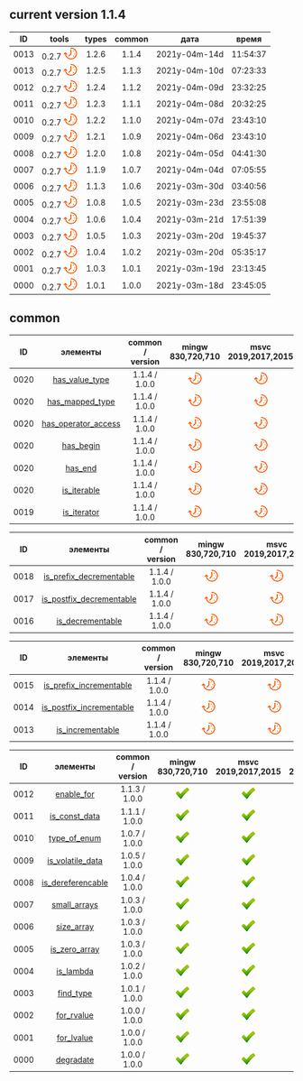 ﻿
[P]: ../../icons/progress.png
[V]: ../../icons/success.png
[X]: ../../icons/failed.png
[D]: ../../icons/danger.png
[E]: ../../icons/empty.png
[N]: ../../icons/na.png

current version 1.1.4 
---

| **ID** |      tools      | types | common |     дата      |  время   |  
|:------:|:---------------:|:-----:|:------:|:-------------:|:--------:|  
|  0013  | 0.2.7 [![P]][M] | 1.2.6 | 1.1.4  | 2021y-04m-14d | 11:54:37 |  
|  0013  | 0.2.7 [![P]][M] | 1.2.5 | 1.1.3  | 2021y-04m-10d | 07:23:33 |  
|  0012  | 0.2.7 [![P]][M] | 1.2.4 | 1.1.2  | 2021y-04m-09d | 23:32:25 |  
|  0011  | 0.2.7 [![P]][M] | 1.2.3 | 1.1.1  | 2021y-04m-08d | 20:32:25 |  
|  0010  | 0.2.7 [![P]][M] | 1.2.2 | 1.1.0  | 2021y-04m-07d | 23:43:10 |  
|  0009  | 0.2.7 [![P]][M] | 1.2.1 | 1.0.9  | 2021y-04m-06d | 23:43:10 |  
|  0008  | 0.2.7 [![P]][M] | 1.2.0 | 1.0.8  | 2021y-04m-05d | 04:41:30 |  
|  0007  | 0.2.7 [![P]][M] | 1.1.9 | 1.0.7  | 2021y-04m-04d | 07:05:55 |  
|  0006  | 0.2.7 [![P]][M] | 1.1.3 | 1.0.6  | 2021y-03m-30d | 03:40:56 |  
|  0005  | 0.2.7 [![P]][M] | 1.0.8 | 1.0.5  | 2021y-03m-23d | 23:55:08 |  
|  0004  | 0.2.7 [![P]][M] | 1.0.6 | 1.0.4  | 2021y-03m-21d | 17:51:39 |  
|  0003  | 0.2.7 [![P]][M] | 1.0.5 | 1.0.3  | 2021y-03m-20d | 19:45:37 |  
|  0002  | 0.2.7 [![P]][M] | 1.0.4 | 1.0.2  | 2021y-03m-20d | 05:35:17 |  
|  0001  | 0.2.7 [![P]][M] | 1.0.3 | 1.0.1  | 2021y-03m-19d | 23:13:45 |  
|  0000  | 0.2.7 [![P]][M] | 1.0.1 | 1.0.0  | 2021y-03m-18d | 23:45:05 |  

common
---

| **ID** |    элементы                     | common / version | mingw 830,720,710 | msvc 2019,2017,2015 | msvc 2013,2012,2010,2008 |  
|:------:|:-------------------------------:|:----------------:|:-----------------:|:-------------------:|:------------------------:|  
|  0020  | [has_value_type][M]             |  1.1.4 / 1.0.0   |   [![P]][MINGW]   |   [![P]][VS-NEW]    | [![P]][M]                |  
|  0020  | [has_mapped_type][M]            |  1.1.4 / 1.0.0   |   [![P]][MINGW]   |   [![P]][VS-NEW]    | [![P]][M]                |  
|  0020  | [has_operator_access][M]        |  1.1.4 / 1.0.0   |   [![P]][MINGW]   |   [![P]][VS-NEW]    | [![P]][M]                |  
|  0020  | [has_begin][M]                  |  1.1.4 / 1.0.0   |   [![P]][MINGW]   |   [![P]][VS-NEW]    | [![P]][M]                |  
|  0020  | [has_end][M]                    |  1.1.4 / 1.0.0   |   [![P]][MINGW]   |   [![P]][VS-NEW]    | [![P]][M]                |  
|  0020  | [is_iterable][M]                |  1.1.4 / 1.0.0   |   [![P]][MINGW]   |   [![P]][VS-NEW]    | [![P]][M]                |  
|  0019  | [is_iterator][M]                |  1.1.4 / 1.0.0   |   [![P]][MINGW]   |   [![P]][VS-NEW]    | [![P]][M]                |  

| **ID** |    элементы                     | common / version | mingw 830,720,710 | msvc 2019,2017,2015 | msvc 2013,2012,2010,2008 |  
|:------:|:-------------------------------:|:----------------:|:-----------------:|:-------------------:|:------------------------:|  
|  0018  | [is_prefix_decrementable][I14]  |  1.1.4 / 1.0.0   |   [![P]][MINGW]   |   [![P]][VS-NEW]    | [![P]][M]                |  
|  0017  | [is_postfix_decrementable][I14] |  1.1.4 / 1.0.0   |   [![P]][MINGW]   |   [![P]][VS-NEW]    | [![P]][M]                |  
|  0016  | [is_decrementable][I14]         |  1.1.4 / 1.0.0   |   [![P]][MINGW]   |   [![P]][VS-NEW]    | [![P]][M]                |  

| **ID** |    элементы                     | common / version | mingw 830,720,710 | msvc 2019,2017,2015 | msvc 2013,2012,2010,2008 |  
|:------:|:-------------------------------:|:----------------:|:-----------------:|:-------------------:|:------------------------:|  
|  0015  | [is_prefix_incrementable][I13]  |  1.1.4 / 1.0.0   |   [![P]][MINGW]   |   [![P]][VS-NEW]    | [![P]][M]                |  
|  0014  | [is_postfix_incrementable][I13] |  1.1.4 / 1.0.0   |   [![P]][MINGW]   |   [![P]][VS-NEW]    | [![P]][M]                |  
|  0013  | [is_incrementable][I13]         |  1.1.4 / 1.0.0   |   [![P]][MINGW]   |   [![P]][VS-NEW]    | [![P]][M]                |  

| **ID** |    элементы             | common / version | mingw 830,720,710 | msvc 2019,2017,2015 | msvc 2013,2012,2010,2008                    |  
|:------:|:-----------------------:|:----------------:|:-----------------:|:-------------------:|:-------------------------------------------:|  
|  0012  | [enable_for][I12]       |  1.1.3 / 1.0.0   |   [![V]][MINGW]   |   [![V]][VS-NEW]    | [![D]][12]                                  |  
|  0011  | [is_const_data][I11]    |  1.1.1 / 1.0.0   |   [![V]][MINGW]   |   [![V]][VS-NEW]    | [![V]][11] [![D]][11] [![D]][11] [![D]][11] |  
|  0010  | [type_of_enum][I10]     |  1.0.7 / 1.0.0   |   [![V]][MINGW]   |   [![V]][VS-NEW]    | [![V]][10] [![D]][10] [![N]][10] [![N]][10] |  
|  0009  | [is_volatile_data][I9]  |  1.0.5 / 1.0.0   |   [![V]][MINGW]   |   [![V]][VS-NEW]    | [![V]][9]  [![D]][9]  [![D]][9]  [![D]][9]  |  
|  0008  | [is_dereferencable][I8] |  1.0.4 / 1.0.0   |   [![V]][MINGW]   |   [![V]][VS-NEW]    | [![V]][8]  [![D]][8]  [![D]][8]  [![D]][8]  |  
|  0007  | [small_arrays][I7]      |  1.0.3 / 1.0.0   |   [![V]][MINGW]   |   [![V]][VS-NEW]    | [![D]][5]  [![D]][5]  [![D]][5]  [![D]][5]  |  
|  0006  | [size_array][I6]        |  1.0.3 / 1.0.0   |   [![V]][MINGW]   |   [![V]][VS-NEW]    | [![D]][5]  [![D]][5]  [![D]][5]  [![D]][5]  |  
|  0005  | [is_zero_array][I5]     |  1.0.3 / 1.0.0   |   [![V]][MINGW]   |   [![V]][VS-NEW]    | [![D]][5]  [![D]][5]  [![D]][5]  [![D]][5]  |  
|  0004  | [is_lambda][I4]         |  1.0.2 / 1.0.0   |   [![V]][MINGW]   |   [![V]][VS-NEW]    | [![V]][4]  [![V]][4]  [![V]][4]  [![V]][4]  |  
|  0003  | [find_type][I3]         |  1.0.1 / 1.0.0   |   [![V]][MINGW]   |   [![V]][VS-NEW]    | [![V]][3]  [![D]][3]  [![D]][3]  [![D]][3]  |  
|  0002  | [for_rvalue][I2]        |  1.0.0 / 1.0.0   |   [![V]][MINGW]   |   [![V]][VS-NEW]    | [![V]][2]  [![N]][2]  [![N]][2]  [![N]][2]  |  
|  0001  | [for_lvalue][I1]        |  1.0.0 / 1.0.0   |   [![V]][MINGW]   |   [![V]][VS-NEW]    | [![V]][1]  [![N]][1]  [![N]][1]  [![N]][1]  |  
|  0000  | [degradate][I0]         |  1.0.0 / 1.0.0   |   [![V]][MINGW]   |   [![V]][VS-NEW]    | [![V]][0]  [![D]][0]  [![D]][0]  [![D]][0]  |  

[M]:       #common                                           "коллекция полезных метафункций"  
[MINGW]:   #mingw-new                                        "поддержка компиляторов mingw"  
[VS-NEW]:  #msvc-new                                         "поддержка новых компиляторов msvc"  
[VS-OLD]:  #msvc-old                                         "поддержка старых компиляторов msvc"  
[I0]:      common/degradate.md/#degradate                    "метафункция: для обработки аргументов функций"  
[I1]:      common/for_lvalue.md/#for_lvalue                  "метафункция: для обработки lvalue-аргументов функций"  
[I2]:      common/for_rvalue.md/#for_rvalue                  "метафункция: для обработки rvalue-аргументов функций"  
[I3]:      common/find_type.md/#find_type                    "метафункция: true, если указанный тип присутствует в списке"  
[I4]:      common/is_lambda.md/#is_lambda                    "метафункция: true, если указанный тип - лямбда"  
[I5]:      common/array.md/#is_zero_array                    "метафункция: true, если указанный тип - массив с нулевым кол-вом элементов"  
[I6]:      common/array.md/#size_array                       "метафункция: возвращает свойства массива"  
[I7]:      common/array.md/#small_arrays                     "концепт: для функций, аргументы которых - массивы"  
[I8]:      common/is_dereferencable.md                       "метафункция: true, если объект T можно разыменовать"  
[I9]:      common/is_volatile_data.md                        "метафункция: true, если указанный тип представляет собой волатильные данные"  
[I10]:     common/type_of_enum.md                            "мета-функция: возвращает underlying_type"
[I11]:     common/is_const_data.md                           "метафункция: true, если указанный тип представляет собой неизменяемые данные"  
[I12]:     common/enable_for.md                              "метафункция: инстанцирует только те аргументы, которые имеются/отсутствуют в указанном списке"  
[I13]:     common/is_incrementable.md                        "метафункция: true, если T может быть инкрементированно: ++obj или obj++"  
[I14]:     common/is_decrementable.md                        "метафункция: true, если T может быть декрементированно: --obj или obj--"  
											                 
[0]:       common/degradate.md/#-ограничения                 "требуется поддержка template using alias"  
[1]:       common/for_lvalue.md/#-ограничения                "требуется поддержка template using alias"  
[2]:       common/for_rvalue.md/#-ограничения                "требуется поддержка template using alias"  
[3]:       common/find_type.md/#-ограничения                 "ограничение на кол-во аргуметов: 7шт"  
[4]:       common/is_lambda.md/#-ограничения                 "различия в логике работы для старых компиляторов"  
[5]:       common/array.md/#-ограничения                     "ограничения для старых компиляторов"  
[8]:       common/is_dereferencable.md/#-ограничения         "старые компиляторы испытывают проблемы с sfinae"  
[9]:       common/is_volatile_data.md/#-ограничения          "старые компиляторы не проверяют итераторы/смартпоинтеры"  
[10]:      common/type_of_enum.md/#-ограничения              "мета-функция: возвращает underlying_type"
[11]:      common/is_const_data.md/#-ограничения             "старые компиляторы не проверяют итераторы/смартпоинтеры"  
[12]:      common/enable_for.md/#-ограничения                "старые компиляторы поддерживают не более 7 шт в списке"  
